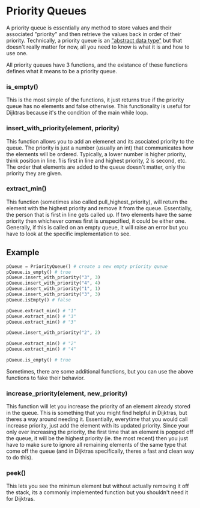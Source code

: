 # Priority Queues
A priority queue is essentially any method to store values and their associated "priority" and then retrieve the values back in order of their priority. Technically, a priority queue is an ["abstract data type"](https://en.wikipedia.org/wiki/Abstract_data_type) but that doesn't really matter for now, all you need to know is what it is and how to use one.

All priority queues have 3 functions, and the existance of these functions defines what it means to be a priority queue.

### is_empty()
This is the most simple of the functions, it just returns true if the priority queue has no elements and false otherwise. This functionality is useful for Dijktras because it's the condition of the main while loop.

### insert_with_priority(element, priority)
This function allows you to add an elemenet and its asociated priority to the queue. The priority is just a number (usually an int) that communicates how the elements will be ordered. Typically, a lower number is higher priority, think position in line. 1 is first in line and highest priority, 2 is second, etc. The order that elements are added to the queue doesn't matter, only the priority they are given.

### extract_min()
This function (sometimes also called pull_highest_priority), will return the element with the highest priority and remove it from the queue. Essentially, the person that is first in line gets called up. If two elements have the same priority then whichever comes first is unspecified, it could be either one. Generally, if this is called on an empty queue, it will raise an error but you have to look at the specific implementation to see.

## Example
```python
pQueue = PriorityQueue() # create a new empty priority queue
pQueue.is_empty() # true
pQueue.insert_with_priority("3", 3)
pQueue.insert_with_priority("4", 4)
pQueue.insert_with_priority("1", 1)
pQueue.insert_with_priority("3", 3)
pQueue.isEmpty() # false

pQueue.extract_min() # "1"
pQueue.extract_min() # "3"
pQueue.extract_min() # "3"

pQueue.insert_with_priority("2", 2)

pQueue.extract_min() # "2"
pQueue.extract_min() # "4"

pQueue.is_empty() # true
```

Sometimes, there are some additional functions, but you can use the above functions to fake their behavior.

### increase_priority(element, new_priority)
This function will let you increase the priority of an element already stored in the queue. This is something that you might find helpful in Dijktras, but theres a way around needing it. Essentially, everytime that you would call increase priority, just add the element with its updated priority. Since your only ever increasing the priority, the first time that an element is popped off the queue, it will be the highest priority (ie. the most recent) then you just have to make sure to ignore all remaining elements of the same type that come off the queue (and in Dijktras specifically, theres a fast and clean way to do this).

### peek()
This lets you see the minimun element but without actually removing it off the stack, its a commonly implemented function but you shouldn't need it for Dijktras.